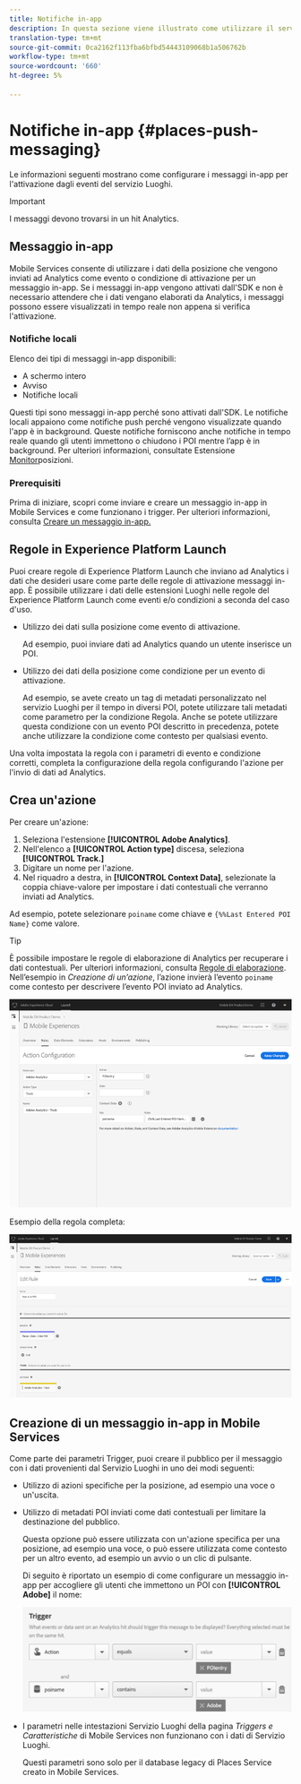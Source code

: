 ```yaml
---
title: Notifiche in-app
description: In questa sezione viene illustrato come utilizzare il servizio Luoghi con i messaggi in-app.
translation-type: tm+mt
source-git-commit: 0ca2162f113fba6bfbd54443109068b1a506762b
workflow-type: tm+mt
source-wordcount: '660'
ht-degree: 5%

---
```



# Notifiche in-app {#places-push-messaging}

Le informazioni seguenti mostrano come configurare i messaggi in-app per l&#39;attivazione dagli eventi del servizio Luoghi.

>[!IMPORTANT]
>
>I messaggi devono trovarsi in un hit Analytics.

## Messaggio in-app

Mobile Services consente di utilizzare i dati della posizione che vengono inviati ad Analytics come evento o condizione di attivazione per un messaggio in-app. Se i messaggi in-app vengono attivati dall&#39;SDK e non è necessario attendere che i dati vengano elaborati da Analytics, i messaggi possono essere visualizzati in tempo reale non appena si verifica l&#39;attivazione.

### Notifiche locali

Elenco dei tipi di messaggi in-app disponibili:

* A schermo intero
* Avviso
* Notifiche locali

Questi tipi sono messaggi in-app perché sono attivati dall&#39;SDK. Le notifiche locali appaiono come notifiche push perché vengono visualizzate quando l&#39;app è in background. Queste notifiche forniscono anche notifiche in tempo reale quando gli utenti immettono o chiudono i POI mentre l’app è in background. Per ulteriori informazioni, consultate Estensione [Monitor](/help/places-ext-aep-sdks/places-monitor-extension/places-monitor-extension.md)posizioni.

### Prerequisiti  

Prima di iniziare, scopri come inviare e creare un messaggio in-app in Mobile Services e come funzionano i trigger. Per ulteriori informazioni, consulta [Creare un messaggio in-app.](https://docs.adobe.com/content/help/en/mobile-services/using/messaging-ug/inapp-messages/t-in-app-message.html)

## Regole in Experience Platform Launch

Puoi creare regole di Experience Platform Launch che inviano ad Analytics i dati che desideri usare come parte delle regole di attivazione messaggi in-app. È possibile utilizzare i dati delle estensioni Luoghi nelle regole del Experience Platform Launch come eventi e/o condizioni a seconda del caso d&#39;uso.

* Utilizzo dei dati sulla posizione come evento di attivazione.

   Ad esempio, puoi inviare dati ad Analytics quando un utente inserisce un POI.

* Utilizzo dei dati della posizione come condizione per un evento di attivazione.

   Ad esempio, se avete creato un tag di metadati personalizzato nel servizio Luoghi per il tempo in diversi POI, potete utilizzare tali metadati come parametro per la condizione Regola. Anche se potete utilizzare questa condizione con un evento POI descritto in precedenza, potete anche utilizzare la condizione come contesto per qualsiasi evento.

Una volta impostata la regola con i parametri di evento e condizione corretti, completa la configurazione della regola configurando l&#39;azione per l&#39;invio di dati ad Analytics.

## Crea un&#39;azione

Per creare un&#39;azione:

1. Seleziona l&#39;estensione **[!UICONTROL Adobe Analytics]**.
1. Nell&#39;elenco a **[!UICONTROL Action type]** discesa, seleziona **[!UICONTROL Track.]**
1. Digitare un nome per l&#39;azione.
1. Nel riquadro a destra, in **[!UICONTROL Context Data]**, selezionate la coppia chiave-valore per impostare i dati contestuali che verranno inviati ad Analytics.

Ad esempio, potete selezionare `poiname` come chiave e `{%%Last Entered POI Name}` come valore.

>[!TIP]
>
>È possibile impostare le regole di elaborazione di Analytics per recuperare i dati contestuali. Per ulteriori informazioni, consulta [Regole di elaborazione](https://docs.adobe.com/content/help/en/analytics/implementation/analytics-basics/ref-processing-rules.html). Nell’esempio in *Creazione di un’azione*, l’azione invierà l’evento `poiname` come contesto per descrivere l’evento POI inviato ad Analytics.

![creazione di un&#39;azione](/help/assets/configure-action.png)

Esempio della regola completa:

![regola completata](/help/assets/create-a-rule.png)

## Creazione di un messaggio in-app in Mobile Services

Come parte dei parametri Trigger, puoi creare il pubblico per il messaggio con i dati provenienti dal Servizio Luoghi in uno dei modi seguenti:

* Utilizzo di azioni specifiche per la posizione, ad esempio una voce o un&#39;uscita.
* Utilizzo di metadati POI inviati come dati contestuali per limitare la destinazione del pubblico.

   Questa opzione può essere utilizzata con un&#39;azione specifica per una posizione, ad esempio una voce, o può essere utilizzata come contesto per un altro evento, ad esempio un avvio o un clic di pulsante.

   Di seguito è riportato un esempio di come configurare un messaggio in-app per accogliere gli utenti che immettono un POI con **[!UICONTROL Adobe]** il nome:

   ![parametri di attivazione](/help/assets/trigger-parameters.png)

* I parametri nelle intestazioni Servizio Luoghi della pagina *Triggers e Caratteristiche* di Mobile Services non funzionano con i dati di Servizio Luoghi.

   Questi parametri sono solo per il database legacy di Places Service creato in Mobile Services.